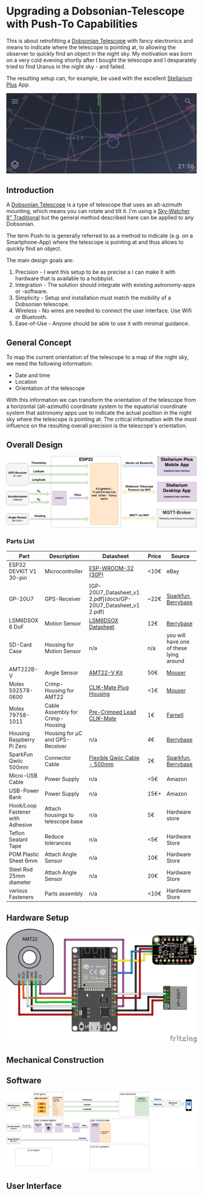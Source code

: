 # Upgrading a Dobsonian-Telescope with Push-To Capabilities

This is about retrofitting a [Dobsonian Telescope](https://en.wikipedia.org/wiki/Dobsonian_telescope) with fancy electronics and means to indicate where the telescope is pointing at, to allowing the observer to quickly find an object in the night sky. My motivation was born on a very cold evening shortly after I bought the telescope and I desparately tried to find Uranus in the night sky - and failed.

The resulting setup can, for example, be used with the excellent [Stellarium Plus](https://www.stellarium-labs.com/stellarium-mobile-plus/) App. 

![Stellarium Screenshot](docs/stellarium-screenshot1.jpg)

## Introduction

A [Dobsonian Telescope](https://en.wikipedia.org/wiki/Dobsonian_telescope) is a type of telescope that uses an alt-azimuth mounting, which means you can rotate and tilt it. I'm using a [Sky-Watcher 8" Traditional](http://skywatcher.com/product/dob-8-traditional/) but the general method described here can be applied to any Dobsonian.

The term Push-to is generally referred to as a method to indicate (e.g. on a Smartphone-App) where the telescope is pointing at and thus allows to quickly find an object. 

The main design goals are:

1. Precision - I want this setup to be as precise a I can make it with hardware that is available to a hobbyist. 
2. Integration - The solution should integrate with existing astronomy-apps or -software.
3. Simplicity - Setup and installation must match the mobility of a Dobsonian telescope.
4. Wireless - No wires are needed to connect the user interface. Use Wifi or Bluetooth.
5. Ease-of-Use - Anyone should be able to use it with minimal guidance.

## General Concept

To map the current orientation of the telescope to a map of the night sky, we need the following information:

- Date and time
- Location
- Orientation of the telescope

With this information we can transform the orientation of the telescope from a horizontal (alt-azimuth) coordinate system to the equatorial coordinate system that astronomy apps use to indicate the actual position in the night sky where the telescope is pointing at. The critical information with the most influence on the resulting overall precision is the telescope's orientation.

## Overall Design

![Block Diagram](docs/block-diagram.png)

### Parts List

Part | Description | Datasheet | Price | Source
---|---|---|---|--
ESP32 DEVKIT V1 30-pin | Microcontroller | [ESP-WROOM-32 (30P)](https://github.com/TronixLab/DOIT_ESP32_DevKit-v1_30P) | <10€ | eBay
GP-20U7 | GPS-Receiver | [GP-20U7_Datasheet_v1 2.pdf](docs/GP-20U7_Datasheet_v1 2.pdf) | ~22€ | [Sparkfun](https://www.sparkfun.com/products/13740), [Berrybase](https://www.berrybase.de/en/audio-video/navigation/gps-empf-228-nger-gp-20u7-56-kan-228-le)
LSM6DSOX 6 DoF | Motion Sensor | [LSM6DSOX Datasheet](docs/lsm6dsox.pdf) | 12€ | [Berrybase](https://www.berrybase.de/en/sensors-modules/motion-distance/adafruit-lsm6dsox-6-dof-beschleugnigunssensor-und-gyroskop)
SD-Card Case | Housing for Motion Sensor | n/a | n/a | you will have one of these lying around
AMT222B-V | Angle Sensor | [AMT22-V Kit ](https://www.cuidevices.com/product/motion/rotary-encoders/absolute/modular/amt22-v-kit) | 50€ | [Mouser](https://eu.mouser.com/ProductDetail/CUI-Devices/AMT222B-V?qs=l7cgNqFNU1jQeqcgztT9Sw%3D%3D)
Molex 502578-0600 | Crimp-Housing for AMT22 | [CLIK-Mate Plug Housing](https://www.molex.com/molex/products/part-detail/crimp_housings/5025780600) | <1€ | [Mouser](https://eu.mouser.com/ProductDetail/Molex/502578-0600?qs=3OKVfsn1b5Ax%252B4TT0aiBNw%3D%3D)
Molex 79758-1011 | Cable Assembly for Crimp-Housing | [Pre-Crimped Lead CLIK-Mate](https://www.molex.com/molex/products/part-detail/cable_assemblies/0797581011) | 1€ | [Farnell](https://de.farnell.com/en-DE/molex/79758-1011/cable-assy-crimp-skt-skt-black/dp/3107351?CMP=i-ddd7-00001003)
Housing Raspberry Pi Zero | Housing for µC and GPS-Receiver | n/a | 4€ | [Berrybase](https://www.berrybase.de/en/raspberry-pi/raspberry-pi-computer/housing/for-raspberry-pi-zero/geh-228-use-gpio-referenz-f-252-r-raspberry-pi-zero?c=314)
SparkFun Qwiic 500mm | Connector Cable | [Flexible Qwiic Cable - 500mm](https://www.sparkfun.com/products/17257) | 2€ | [Sparkfun](https://www.sparkfun.com/products/17257), [Berrybase](https://www.berrybase.de/en/sensors-modules/adafruit-stemma-qt-sparkfun-qwiic/cables/sparkfun-qwiic-flexibles-kabel-500mm)
Micro-USB Cable | Power Supply | n/a | <5€ | Amazon
USB-Power Bank | Power Supply | n/a | 15€+ | Amazon
Hook/Loop Fastener with Adhesive | Attach housings to telescope base | n/a | 5€ | Hardware store
Teflon Sealant Tape | Reduce tolerances | n/a | <5€ | Hardware Store
POM Plastic Sheet 6mm | Attach Angle Sensor | n/a | 10€ | Hardware Store
Steel Rod 25mm diameter | Attach Angle Sensor | n/a | 20€ | Hardware Store
various Fasteners | Parts assembly | n/a | <10€ | Hardware Store

## Hardware Setup

![Wire Diagram](docs/ESP32-Devkit-v1-30pin_bb.png)

## Mechanical Construction

## Software

![Software Architecture](docs/software-architecture.png)

## User Interface